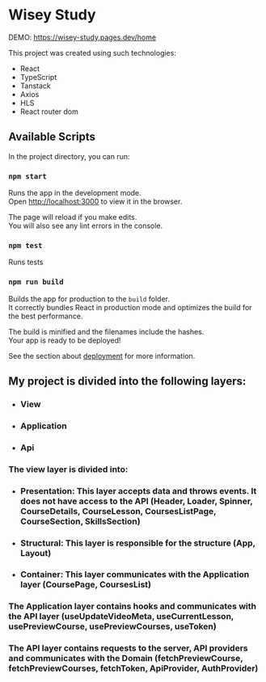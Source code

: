 # Wisey Study

DEMO: https://wisey-study.pages.dev/home

This project was created using such technologies:
- React
- TypeScript
- Tanstack
- Axios
- HLS
- React router dom

## Available Scripts

In the project directory, you can run:

### `npm start`

Runs the app in the development mode.\
Open [http://localhost:3000](http://localhost:3000) to view it in the browser.

The page will reload if you make edits.\
You will also see any lint errors in the console.


### `npm test`

Runs tests

### `npm run build`

Builds the app for production to the `build` folder.\
It correctly bundles React in production mode and optimizes the build for the best performance.

The build is minified and the filenames include the hashes.\
Your app is ready to be deployed!

See the section about [deployment](https://facebook.github.io/create-react-app/docs/deployment) for more information.

## My project is divided into the following layers:

- ### View

- ### Application

- ### Api

### The view layer is divided into:
 
- ### Presentation: This layer accepts data and throws events. It does not have access to the API (Header, Loader, Spinner, CourseDetails, CourseLesson, CoursesListPage, CourseSection, SkillsSection)

- ### Structural: This layer is responsible for the structure (App, Layout)

- ### Container: This layer communicates with the Application layer (CoursePage, CoursesList)

### The Аpplication layer contains hooks and communicates with the API layer (useUpdateVideoMeta, useCurrentLesson, usePreviewCourse, usePreviewCourses, useToken)

### The API layer contains requests to the server, API providers and communicates with the Domain (fetchPreviewCourse, fetchPreviewCourses, fetchToken, ApiProvider, AuthProvider)
